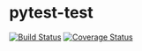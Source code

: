 # pytest-test
[![Build Status](https://travis-ci.com/zeropointsix/pytest-test.svg?branch=main)](https://travis-ci.com/zeropointsix/pytest-test)
[![Coverage Status](https://coveralls.io/repos/github/zeropointsix/pytest-test/badge.svg?branch=main)](https://coveralls.io/github/zeropointsix/pytest-test?branch=main)
